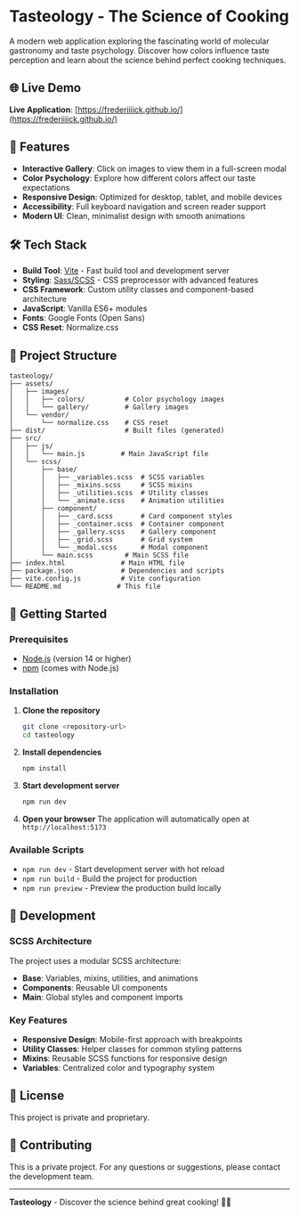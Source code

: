 # Tasteology - The Science of Cooking

A modern web application exploring the fascinating world of molecular gastronomy and taste psychology. Discover how colors influence taste perception and learn about the science behind perfect cooking techniques.

## 🌐 Live Demo

**Live Application**: [https://frederiiiick.github.io/](https://frederiiiick.github.io/)

## 🚀 Features

- **Interactive Gallery**: Click on images to view them in a full-screen modal
- **Color Psychology**: Explore how different colors affect our taste expectations
- **Responsive Design**: Optimized for desktop, tablet, and mobile devices
- **Accessibility**: Full keyboard navigation and screen reader support
- **Modern UI**: Clean, minimalist design with smooth animations

## 🛠️ Tech Stack

- **Build Tool**: [Vite](https://vitejs.dev/) - Fast build tool and development server
- **Styling**: [Sass/SCSS](https://sass-lang.com/) - CSS preprocessor with advanced features
- **CSS Framework**: Custom utility classes and component-based architecture
- **JavaScript**: Vanilla ES6+ modules
- **Fonts**: Google Fonts (Open Sans)
- **CSS Reset**: Normalize.css

## 📁 Project Structure

```
tasteology/
├── assets/
│   ├── images/
│   │   ├── colors/          # Color psychology images
│   │   └── gallery/         # Gallery images
│   └── vendor/
│       └── normalize.css    # CSS reset
├── dist/                    # Built files (generated)
├── src/
│   ├── js/
│   │   └── main.js         # Main JavaScript file
│   └── scss/
│       ├── base/
│       │   ├── _variables.scss  # SCSS variables
│       │   ├── _mixins.scss     # SCSS mixins
│       │   ├── _utilities.scss  # Utility classes
│       │   └── _animate.scss    # Animation utilities
│       ├── component/
│       │   ├── _card.scss       # Card component styles
│       │   ├── _container.scss  # Container component
│       │   ├── _gallery.scss    # Gallery component
│       │   ├── _grid.scss       # Grid system
│       │   └── _modal.scss      # Modal component
│       └── main.scss        # Main SCSS file
├── index.html              # Main HTML file
├── package.json            # Dependencies and scripts
├── vite.config.js          # Vite configuration
└── README.md              # This file
```

## 🚀 Getting Started

### Prerequisites

- [Node.js](https://nodejs.org/) (version 14 or higher)
- [npm](https://www.npmjs.com/) (comes with Node.js)

### Installation

1. **Clone the repository**
   ```bash
   git clone <repository-url>
   cd tasteology
   ```

2. **Install dependencies**
   ```bash
   npm install
   ```

3. **Start development server**
   ```bash
   npm run dev
   ```

4. **Open your browser**
   The application will automatically open at `http://localhost:5173`

### Available Scripts

- `npm run dev` - Start development server with hot reload
- `npm run build` - Build the project for production
- `npm run preview` - Preview the production build locally

## 🎨 Development

### SCSS Architecture

The project uses a modular SCSS architecture:

- **Base**: Variables, mixins, utilities, and animations
- **Components**: Reusable UI components
- **Main**: Global styles and component imports

### Key Features

- **Responsive Design**: Mobile-first approach with breakpoints
- **Utility Classes**: Helper classes for common styling patterns
- **Mixins**: Reusable SCSS functions for responsive design
- **Variables**: Centralized color and typography system

## 📄 License

This project is private and proprietary.

## 🤝 Contributing

This is a private project. For any questions or suggestions, please contact the development team.

---

**Tasteology** - Discover the science behind great cooking! 🍳✨
